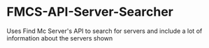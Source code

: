 # FMCS-API-Server-Searcher
Uses Find Mc Server's API to search for servers and include a lot of information about the servers shown
